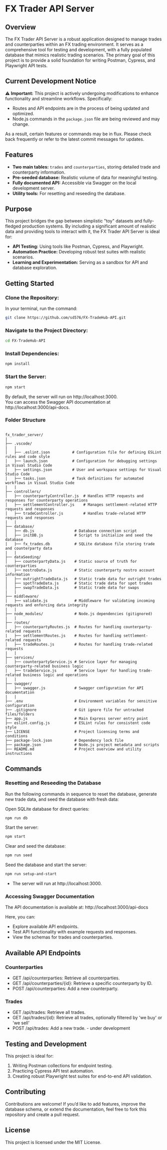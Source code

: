 # FX Trader API Server

## Overview
The FX Trader API Server is a robust application designed to manage trades and counterparties within an FX trading environment. It serves as a comprehensive tool for testing and development, with a fully populated database that mimics realistic trading scenarios. The primary goal of this project is to provide a solid foundation for writing Postman, Cypress, and Playwright API tests.

## Current Development Notice
⚠️ **Important:** This project is actively undergoing modifications to enhance functionality and streamline workflows. Specifically:
- Routes and API endpoints are in the process of being updated and optimized.
- Node.js commands in the `package.json` file are being reviewed and may change.

As a result, certain features or commands may be in flux. Please check back frequently or refer to the latest commit messages for updates.

## Features
- **Two main tables:** `trades` and `counterparties`, storing detailed trade and counterparty information.
- **Pre-seeded database:** Realistic volume of data for meaningful testing.
- **Fully documented API:** Accessible via Swagger on the local development server.
- **Utility tools:** For resetting and reseeding the database.

## Purpose
This project bridges the gap between simplistic "toy" datasets and fully-fledged production systems. By including a significant amount of realistic data and providing tools to interact with it, the FX Trader API Server is ideal for:
- **API Testing:** Using tools like Postman, Cypress, and Playwright.
- **Automation Practice:** Developing robust test suites with realistic scenarios.
- **Learning and Experimentation:** Serving as a sandbox for API and database exploration.

## Getting Started
### Clone the Repository:
In your terminal, run the command:
```bash
git clone https://github.com/sd576/FX-TradeHub-API.git
```
### Navigate to the Project Directory:
```bash
cd FX-TradeHub-API
```
### Install Dependencies:
```bash
npm install
```
### Start the Server:
```bash
npm start
```
By default, the server will run on http://localhost:3000. </br> You can access the Swagger API documentation at http://localhost:3000/api-docs.

### Folder Structure

```tree

fx_trader_server/
|
├── .vscode/
|   |
│   ├── .eslint.json          # Configuration file for defining ESLint rules and code style
│   ├── launch.json           # Configuration for debugging settings in Visual Studio Code
│   ├── settings.json         # User and workspace settings for Visual Studio Code
│   ├── tasks.json            # Task definitions for automated workflows in Visual Studio Code
|   |
├── controllers/
│   ├── counterpartyController.js  # Handles HTTP requests and responses for counterparty operations
│   ├── settlementController.js    # Manages settlement-related HTTP requests and responses
│   ├── tradeController.js         # Handles trade-related HTTP requests and responses
|   |
├── database/
│   ├── db.js                  # Database connection script
│   ├── initDB.js              # Script to initialize and seed the database
|   ├── fx_trades.db           # SQLite database file storing trade and counterparty data
|   |
├── dataSeeding/
│   ├── counterpartyData.js    # Static source of truth for counterparties
│   ├── nostroData.js          # Static counterparty nostro account information
│   ├── outrightTradeData.js   # Static trade data for outright trades
│   ├── spotTradeData.js       # Static trade data for spot trades
│   ├── swapTradeData.js       # Static trade data for swaps
|   |
├── middleware/
|   ├── validate.js            # Middleware for validating incoming requests and enforcing data integrity
|   |
├── node_modules/              # Node.js dependencies (gitignored)
|   |
├── routes/
│   ├── counterpartyRoutes.js  # Routes for handling counterparty-related requests
|   ├── settlementRoutes.js    # Routes for handling settlement-related requests
│   ├── tradeRoutes.js         # Routes for handling trade-related requests
|   |
├── services/
│   ├── counterpartyService.js # Service layer for managing counterparty-related business logic
│   ├── tradeService.js        # Service layer for handling trade-related business logic and operations
|   |
├── swagger/
│   ├── swagger.js             # Swagger configuration for API documentation
|   |
├── .env                       # Environment variables for sensitive configuration
├── .gitignore                 # Git ignore file for untracked files/folders
├── app.js                     # Main Express server entry point
├── eslint.config.js           # ESLint rules for consistent code style
├── LICENSE                    # Project licensing terms and conditions
├── package-lock.json          # Dependency lock file
├── package.json               # Node.js project metadata and scripts
├── README.md                  # Project overview and utility instructions

```


## Commands

### Resetting and Reseeding the Database

Run the following commands in sequence to reset the database, generate new trade data, and seed the database with fresh data:

Open SQLite database for direct queries:
```bash
npm run db
```

Start the server:
```bash
npm start
```

Clear and seed the database:
```bash
npm run seed
```

Seed the database and start the server:
```bash
npm run setup-and-start
```


- The server will run at http://localhost:3000.


### Accessing Swagger Documentation

The API documentation is available at: http://localhost:3000/api-docs

Here, you can:

- Explore available API endpoints.
- Test API functionality with example requests and responses.
- View the schemas for trades and counterparties.

## Available API Endpoints

### Counterparties
- GET /api/counterparties: Retrieve all counterparties.
- GET /api/counterparties/{id}: Retrieve a specific counterparty by ID.
- POST /api/counterparties: Add a new counterparty.

### Trades
- GET /api/trades: Retrieve all trades.
- GET /api/trades/{id}: Retrieve all trades, optionally filtered by 'we buy' or 'we sell'
- POST /api/trades: Add a new trade. - under development

## Testing and Development

This project is ideal for:

1. Writing Postman collections for endpoint testing.
2. Practicing Cypress API test automation.
3. Creating robust Playwright test suites for end-to-end API validation.

## Contributing

Contributions are welcome! If you’d like to add features, improve the database schema, or extend the documentation, feel free to fork this repository and create a pull request.

## License

This project is licensed under the MIT License.
